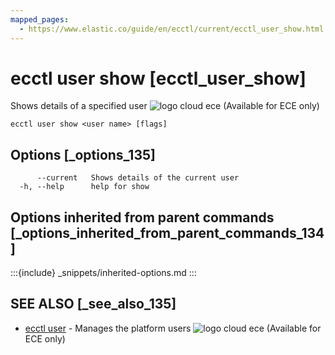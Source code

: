 ```yaml
---
mapped_pages:
  - https://www.elastic.co/guide/en/ecctl/current/ecctl_user_show.html
---
```


# ecctl user show [ecctl_user_show]

Shows details of a specified user ![logo cloud ece](https://doc-icons.s3.us-east-2.amazonaws.com/logo_cloud_ece.svg "Supported on {{ece}}") (Available for ECE only)

```
ecctl user show <user name> [flags]
```


## Options [_options_135]

```
      --current   Shows details of the current user
  -h, --help      help for show
```


## Options inherited from parent commands [_options_inherited_from_parent_commands_134]

:::{include} _snippets/inherited-options.md
:::


## SEE ALSO [_see_also_135]

* [ecctl user](/reference/ecctl_user.md)	 - Manages the platform users ![logo cloud ece](https://doc-icons.s3.us-east-2.amazonaws.com/logo_cloud_ece.svg "Supported on {{ece}}") (Available for ECE only)

